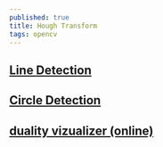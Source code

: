 ```yaml
---
published: true
title: Hough Transform
tags: opencv
---
```

## [Line Detection](https://docs.opencv.org/2.4/doc/tutorials/imgproc/imgtrans/hough_lines/hough_lines.html)

## [Circle Detection](https://www.bogotobogo.com/python/OpenCV_Python/python_opencv3_Image_Hough%20Circle_Transform.php)

## [duality vizualizer (online)](https://liquiddandruff.github.io/hough-transform-visualizer/)